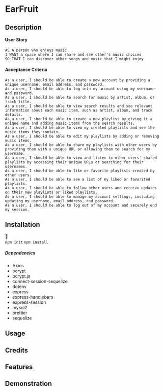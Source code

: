 # EarFruit

## Description
#### User Story

```
AS A person who enjoys music
I WANT a space where I can share and see other's music choices
SO THAT I can discover other songs and music that I might enjoy 
```
#### Acceptance Criteria 
```
As a user, I should be able to create a new account by providing a unique username, email address, and password.
As a user, I should be able to log into my account using my username and password.
As a user, I should be able to search for music by artist, album, or track title.
As a user, I should be able to view search results and see relevant information about each music item, such as artist, album, and track details.
As a user, I should be able to create a new playlist by giving it a unique name and adding music items from the search results.
As a user, I should be able to view my created playlists and see the music items they contain.
As a user, I should be able to edit my playlists by adding or removing music items.
As a user, I should be able to share my playlists with other users by providing them with a unique URL or allowing them to search for my username.
As a user, I should be able to view and listen to other users' shared playlists by accessing their unique URLs or searching for their usernames.
As a user, I should be able to like or favorite playlists created by other users.
As a user, I should be able to see a list of my liked or favorited playlists.
As a user, I should be able to follow other users and receive updates on their new playlists or liked playlists.
As a user, I should be able to manage my account settings, including updating my username, email address, and password.
As a user, I should be able to log out of my account and securely end my session.
```

## Installation
:floppy_disk:	
`npm init`
`npm install`

##### Dependencies 
* Axios
* bcrypt
* bcrypt.js
* connect-session-sequelize
* dotenv
* express
* express-handlebars
* express-session
* mysql2
* prettier
* sequelize

## Usage

## Credits

## Features

## Demonstration 
